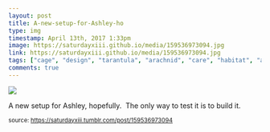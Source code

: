 ```yaml
---
layout: post
title: A-new-setup-for-Ashley-ho
type: img
timestamp: April 13th, 2017 1:33pm
image: https://saturdayxiii.github.io/media/159536973094.jpg
link: https://saturdayxiii.github.io/media/159536973094.jpg
tags: ["cage", "design", "tarantula", "arachnid", "care", "habitat", "acrylic"]
comments: true
---
```

<img src="https://saturdayxiii.github.io/media/159536973094.jpg"/>

A new setup for Ashley, hopefully.  The only way to test it is to build it.
 
  
<small>source: https://saturdayxiii.tumblr.com/post/159536973094</small>